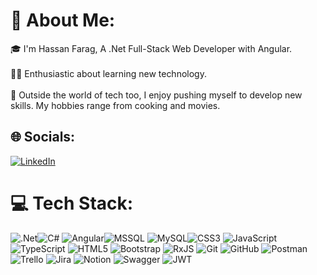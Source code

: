 # 💫 About Me:
🎓 I'm Hassan Farag, A .Net Full-Stack Web Developer with Angular.<br><br>
 👨‍💻 Enthusiastic about learning new technology.<br><br>
 🎸 Outside the world of tech too, I enjoy pushing myself to develop new skills. My hobbies range from cooking and movies.<br>


## 🌐 Socials:
[![LinkedIn](https://img.shields.io/badge/LinkedIn-%230077B5.svg?logo=linkedin&logoColor=white)](https://linkedin.com/in/https://www.linkedin.com/in/hassanfarag1996/) 

# 💻 Tech Stack:
 ![.Net](https://img.shields.io/badge/.NET-5C2D91?style=plastic&logo=.net&logoColor=white)![C#](https://img.shields.io/badge/c%23-%23239120.svg?style=plastic&logo=csharp&logoColor=white) ![Angular](https://img.shields.io/badge/angular-%23DD0031.svg?style=plastic&logo=angular&logoColor=white)![MSSQL](https://img.shields.io/badge/MSSQL-%23239120.svg?style=plastic&logo=csharp&logoColor=white) ![MySQL](https://img.shields.io/badge/mysql-4479A1.svg?style=plastic&logo=mysql&logoColor=white)![CSS3](https://img.shields.io/badge/css3-%231572B6.svg?style=plastic&logo=css3&logoColor=white) ![JavaScript](https://img.shields.io/badge/javascript-%23323330.svg?style=plastic&logo=javascript&logoColor=%23F7DF1E) ![TypeScript](https://img.shields.io/badge/typescript-%23007ACC.svg?style=plastic&logo=typescript&logoColor=white) ![HTML5](https://img.shields.io/badge/html5-%23E34F26.svg?style=plastic&logo=html5&logoColor=white) ![Bootstrap](https://img.shields.io/badge/bootstrap-%238511FA.svg?style=plastic&logo=bootstrap&logoColor=white) ![RxJS](https://img.shields.io/badge/rxjs-%23B7178C.svg?style=plastic&logo=reactivex&logoColor=white)  ![Git](https://img.shields.io/badge/git-%23F05033.svg?style=plastic&logo=git&logoColor=white) ![GitHub](https://img.shields.io/badge/github-%23121011.svg?style=plastic&logo=github&logoColor=white) ![Postman](https://img.shields.io/badge/Postman-FF6C37?style=plastic&logo=postman&logoColor=white) ![Trello](https://img.shields.io/badge/Trello-%23026AA7.svg?style=plastic&logo=Trello&logoColor=white) ![Jira](https://img.shields.io/badge/jira-%230A0FFF.svg?style=plastic&logo=jira&logoColor=white) ![Notion](https://img.shields.io/badge/Notion-%23000000.svg?style=plastic&logo=notion&logoColor=white) ![Swagger](https://img.shields.io/badge/-Swagger-%23Clojure?style=plastic&logo=swagger&logoColor=white) ![JWT](https://img.shields.io/badge/JWT-black?style=plastic&logo=JSON%20web%20tokens)

